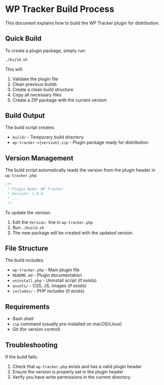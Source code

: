 # WP Tracker Build Process

This document explains how to build the WP Tracker plugin for distribution.

## Quick Build

To create a plugin package, simply run:

```bash
./build.sh
```

This will:
1. Validate the plugin file
2. Clean previous builds
3. Create a clean build structure
4. Copy all necessary files
5. Create a ZIP package with the current version

## Build Output

The build script creates:
- `build/` - Temporary build directory
- `wp-tracker-v{version}.zip` - Plugin package ready for distribution

## Version Management

The build script automatically reads the version from the plugin header in `wp-tracker.php`:

```php
/**
 * Plugin Name: WP Tracker
 * Version: 1.0.0
 * ...
 */
```

To update the version:
1. Edit the `Version:` line in `wp-tracker.php`
2. Run `./build.sh`
3. The new package will be created with the updated version

## File Structure

The build includes:
- `wp-tracker.php` - Main plugin file
- `README.md` - Plugin documentation
- `uninstall.php` - Uninstall script (if exists)
- `assets/` - CSS, JS, images (if exists)
- `includes/` - PHP includes (if exists)

## Requirements

- Bash shell
- `zip` command (usually pre-installed on macOS/Linux)
- Git (for version control)

## Troubleshooting

If the build fails:
1. Check that `wp-tracker.php` exists and has a valid plugin header
2. Ensure the version is properly set in the plugin header
3. Verify you have write permissions in the current directory
